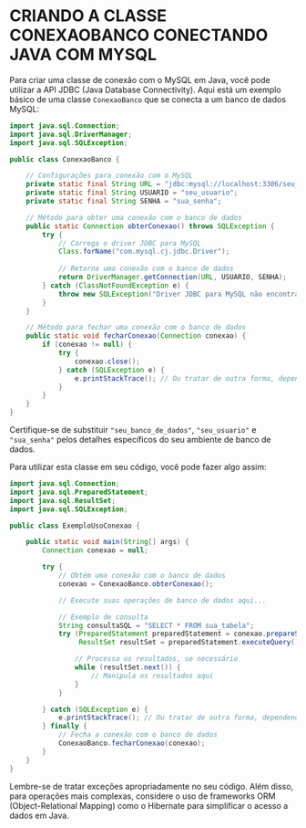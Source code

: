 # CRIANDO A CLASSE CONEXAOBANCO CONECTANDO JAVA COM MYSQL
Para criar uma classe de conexão com o MySQL em Java, você pode utilizar a API JDBC (Java Database Connectivity). Aqui está um exemplo básico de uma classe `ConexaoBanco` que se conecta a um banco de dados MySQL:

```java
import java.sql.Connection;
import java.sql.DriverManager;
import java.sql.SQLException;

public class ConexaoBanco {

    // Configurações para conexão com o MySQL
    private static final String URL = "jdbc:mysql://localhost:3306/seu_banco_de_dados";
    private static final String USUARIO = "seu_usuario";
    private static final String SENHA = "sua_senha";

    // Método para obter uma conexão com o banco de dados
    public static Connection obterConexao() throws SQLException {
        try {
            // Carrega o driver JDBC para MySQL
            Class.forName("com.mysql.cj.jdbc.Driver");
            
            // Retorna uma conexão com o banco de dados
            return DriverManager.getConnection(URL, USUARIO, SENHA);
        } catch (ClassNotFoundException e) {
            throw new SQLException("Driver JDBC para MySQL não encontrado.", e);
        }
    }

    // Método para fechar uma conexão com o banco de dados
    public static void fecharConexao(Connection conexao) {
        if (conexao != null) {
            try {
                conexao.close();
            } catch (SQLException e) {
                e.printStackTrace(); // Ou tratar de outra forma, dependendo do seu aplicativo.
            }
        }
    }
}
```

Certifique-se de substituir `"seu_banco_de_dados"`, `"seu_usuario"` e `"sua_senha"` pelos detalhes específicos do seu ambiente de banco de dados.

Para utilizar esta classe em seu código, você pode fazer algo assim:

```java
import java.sql.Connection;
import java.sql.PreparedStatement;
import java.sql.ResultSet;
import java.sql.SQLException;

public class ExemploUsoConexao {

    public static void main(String[] args) {
        Connection conexao = null;

        try {
            // Obtém uma conexão com o banco de dados
            conexao = ConexaoBanco.obterConexao();

            // Execute suas operações de banco de dados aqui...

            // Exemplo de consulta
            String consultaSQL = "SELECT * FROM sua_tabela";
            try (PreparedStatement preparedStatement = conexao.prepareStatement(consultaSQL);
                 ResultSet resultSet = preparedStatement.executeQuery()) {

                // Processa os resultados, se necessário
                while (resultSet.next()) {
                    // Manipula os resultados aqui
                }
            }

        } catch (SQLException e) {
            e.printStackTrace(); // Ou tratar de outra forma, dependendo do seu aplicativo.
        } finally {
            // Fecha a conexão com o banco de dados
            ConexaoBanco.fecharConexao(conexao);
        }
    }
}
```

Lembre-se de tratar exceções apropriadamente no seu código. Além disso, para operações mais complexas, considere o uso de frameworks ORM (Object-Relational Mapping) como o Hibernate para simplificar o acesso a dados em Java.